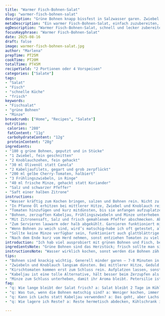 ```yaml
---
title: "Warmer Fisch-Bohnen-Salat"
slug: "warmer-fisch-bohnen-salat"
description: "Grüne Bohnen knapp bissfest in Salzwasser garen. Zwiebel und Knoblauch in Öl glasig dünsten, dabei aufpassen dass nichts anbrennt sonst wird’s bitter. Mit Kirschtomaten anbraten bis sie leicht schrumpfen und Saft abgeben. Statt Heilbutt verwende ich seichten Kabeljau, zart, aber fester als Flunder. Lauchzwiebeln rein, frische Minze statt Koriander und ein Spritzer Zitronensaft geben Frische – klingt simpel, funktioniert aber top. Alles kurz zusammen ziehen lassen, dann Salz, Pfeffer. Mehr braucht’s nicht. Ziel: Struktur, knackige Bohnen, warme Aromen, nicht matschig. So lässt sich schnell und stressfrei ein nahrhafter Salat zaubern, den ich mehrfach probiert hab und jedes Mal noch etwas verbessert. Perfekt, wenn Besucher spontan vorbeischauen, gern als leichte Hauptspeise. Könnte man auch lauwarm servieren, falls man es eilig hat."
metaDescription: "Ein warmer Fisch-Bohnen-Salat, einfach zuzubereiten, voller Geschmack und frischer Aromen. Ideal für eine leichte Hauptspeise oder Vorspeise."
ogDescription: "Warmer Fisch-Bohnen-Salat, schnell und lecker zubereitet. Frische Zutaten und einfache Zubereitung überzeugen. Der perfekte Genuss für jeden Anlass."
focusKeyphrase: "Warmer Fisch-Bohnen-Salat"
date: 2025-08-16
draft: false
image: warmer-fisch-bohnen-salat.jpg
author: "Marlena"
prepTime: PT25M
cookTime: PT20M
totalTime: PT45M
recipeYield: "2 Portionen oder 4 Vorspeisen"
categories: ["Salate"]
tags:
- "Salat"
- "Fisch"
- "schnelle Küche"
- "frisch"
keywords:
- "Fischsalat"
- "grüne Bohnen"
- "Minze"
breadcrumb: ["Home", "Recipes", "Salate"]
nutrition: 
 calories: "280"
 fatContent: "11g"
 carbohydrateContent: "12g"
 proteinContent: "28g"
ingredients:
- "180 g grüne Bohnen, geputzt und in Stücke"
- "1 Zwiebel, fein geschnitten"
- "2 Knoblauchzehen, fein gehackt"
- "30 ml Olivenöl statt Canola"
- "2 Kabeljaufilets, gegart und grob zerpflückt"
- "200 ml gelbe Cherry-Tomaten, halbiert"
- "3 Frühlingszwiebeln, in Ringe"
- "40 ml frische Minze, gehackt statt Koriander"
- "Salz und schwarzer Pfeffer"
- "Saft einer halben Zitrone"
instructions:
- "Wasser kräftig zum Kochen bringen, salzen und Bohnen rein. Nicht zu lange – knackig, bissfest, nach 7-8 Minuten prüfen. Abgießen, sofort mit kaltem Wasser abschrecken, damit sie Farbe behalten und nicht nachgaren."
- "In Pfanne Öl erhitzen bei mittlerer Hitze, Zwiebel und Knoblauch rein. Vorsicht, dass Knoblauch nicht anbrennt, lieber Hitze reduzieren. Zwiebel soll glasig, weich werden, das dauert ca. 6-7 Minuten, es riecht dann süßlich."
- "Tomaten hinzufügen und kurz mitdünsten, bis sie anfangen aufzuplatzen und Saft ziehen, 4-5 Minuten. Passt auf die Pfanne auf, zu viel Flüssigkeit verdampft, Aroma wird konzentrierter."
- "Bohnen, zerzupften Kabeljau, Frühlingszwiebeln und Minze unterheben, Hitze etwas hoch, kurz durchschwenken, 3-4 Minuten, bis alles warm ist und sich die Aromen verbinden."
- "Mit Zitronensaft, Salz und frisch gemahlenem Pfeffer abschmecken. Abschmecken ist das A und O, da die Säure von Tomaten und Zitrone sich gut balancieren muss, sonst wird es fad oder zu sauer."
- "Zum Servieren lauwarm oder halb abgekühlt. Garnieren funktioniert mit zusätzlicher Minze oder Frühlingszwiebeln, je nachdem was da ist."
- "Wenn Bohnen zu weich sind, wird’s matschig—habe ich oft getestet, also immer Augen und Biss prüfen. Kabeljau kann durch Lachs ersetzt werden, wenn krustiger Geschmack gewünscht, allerdings Fettigkeit beachten."
- "Sollte keine Minze verfügbar sein, funktioniert auch glattblättrige Petersilie oder Rucola für etwas Schärfe. Zitrone durch Limette austauschen möglich, verleiht Frische, ändert aber Gesamtgeschmack."
- "Nach dem Ende kurz vom Herd nehmen, sonst entziehen Tomaten zu viel Flüssigkeit, und alles wird zäh."
introduction: "Ich hab viel ausprobiert mit grünen Bohnen und Fisch, besonders Flunder und Heilbutt. Schnell merkt man, wie wichtig der richtige Garzustand ist. Ein bisschen knackig sollten die Bohnen bleiben, nicht weich und matschig. Kabeljau ist eine gute Alternative, wenn Flunder nicht da ist – hält besser zusammen beim Zerzupfen. Tomaten geben Sud und Farbe, in gelb oder rot, wirkt optisch anders, aber geschmacklich ähnlich. Statt Koriander setze ich Minze ein, bringt Frische ohne den starken Eigengeschmack. Lauchzwiebeln bringen mehr Zwiebelaroma als normale Zwiebel und tun dem Gericht gut, vor allem wenn Zwiebel gern mal zu dominant wird. Zitrone rundet ab, gibt diese feine Säure, die alles zusammenhält."
ingredientsNote: "Grüne Bohnen sind das Herzstück; frisch sollte man sie kaufen und schnell verarbeiten. Falls keine frischen da sind, funktionieren auch TK-Bohnen, aber vorsichtig mit der Kochzeit. Knoblauch scharf hacken und nicht zerdrücken, sonst wird er bitter. Olivenöl gibt Aroma und Wärme; Canola oder anderes neutrales Öl funktionieren, aber Geschmack leidet. Kabeljau klein zerzupfen, saisonbedingt kann der Fisch auch mal trockener sein, dann bitte mit wenig Brühe anfeuchten oder ein paar Tropfen Zitronensaft mehr. Kirschtomaten sollen reif, aber nicht matschig sein. Minze nehme ich gerne zum Schluss, da ihr Aroma schnell verfliegt, am besten gleich mit den Frühlingszwiebeln unterheben. Pfeffern nicht zu sparsam, aber frisch gemahlen – macht einen riesigen Unterschied."
instructionsNote: "Wasser wirklich kochen, sonst werden die Bohnen zäh. Abschrecken nach dem Kochen, nicht im Topf liegen lassen, da sie sonst nachgaren und Farbe verlieren. Zwiebel und Knoblauch erst bei mittlerer Hitze dünsten, Geduld haben für diese süße „Grundaromatik“. Tomaten erst zum Schluss rein, ständiges Rühren verhindert, dass sie am Pfannenboden ansetzen und verbrennen. Kabeljau erst ganz zum Schluss einwerfen und nur so lange wie nötig erwärmen, damit er nicht auseinanderfällt. Mit Zitronensaft reagieren die meisten am Ende überrascht, wie gut er alles zusammenbringt. Was viele nicht wissen: Die Frühlingszwiebeln nicht zu früh reinschmeißen, sonst werden sie matschig, besser zum Schluss. Salz erst vor dem Servieren, da die Flüssigkeit die falsche Konsistenz erzeugt, wenn man zu früh würzt. Passende Begleiter: rustikales Baguette, ein einfacher Weißwein, wenn’s schnell gehen soll."
tips:
- "Bohnen sind knackig wichtig. Generell minder garen – 7-8 Minuten in sprudelndem Wasser. Abschrecken mit kaltem Wasser bewahrt die Farbe. Vergleich: zähe Bohnen sind Timeter, knackige haben perfekten Biss."
- "Zwiebeln und Knoblauch langsam dünsten. Bei mittlerer Hitze, Geduld haben. Knoblauch darf keinesfalls anbrennen. Anbrennen macht bitter. Mehr Geschmack entsteht durch sanfte, langsame Wärme. Zwiebeln süßlich und transparent."
- "Kirschtomaten kommen erst zum Schluss rein. Aufplatzen lassen, sonst bleibt der Saft nicht. Zu viel Rühren verhindert das Ansetzen, sorgt aber für guten Geschmack."
- "Kabeljau ist eine tolle Alternative, hält besser beim Zerzupfen als Flunder. Wenn Fisch trocken ist, dann trockene Brühe dazugeben. Zitrone statt Limette bringt frische. Aber vorsichtig: jeder hat andere Vorlieben."
- "Minze zum Schluss unterheben, damit ihr Aroma bleibt. Petersilie ist auch okay, bringt aber andere Geschmackstöne. Zitrone ist wichtig für die Balance, keine zu spärlich verwenden. Das ist der Schlüssel."
faq:
- "q: Wie lange bleibt der Salat frisch? a: Salat bleibt 2 Tage im Kühlschrank frisch. Boote die Bohnen, dann bleibt’s knackig. Nach 2 Tagen wird’s matschig, dann besser wegschmeißen."
- "q: Was tun, wenn die Bohnen matschig sind? a: Weniger kochen, immer wieder Zeit prüfen. Zubereitung beachten, abkühlen hilft auch. Eventuell noch in Eiswasser baden zum Schockieren."
- "q: Kann ich Lachs statt Kabeljau verwenden? a: Das geht, aber Lachs ist dicker und fetter. Geschmack verändert sich. Immer aufpassen, nicht zu lange garen, sonst wird er trocken."
- "q: Wie lagere ich Reste? a: Reste hermetisch abdecken, Kühlschrank ist wichtig. Maximal bis zu zwei Tage nutzen, vor allem bei Tomaten. Aber warme Gerichte langsamer aufwärmen."

---
```

